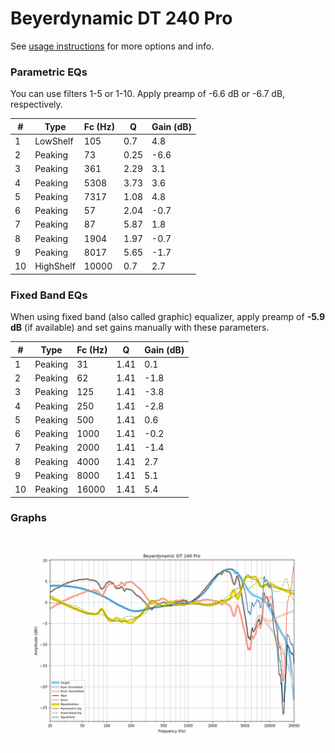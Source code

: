 # Beyerdynamic DT 240 Pro
See [usage instructions](https://github.com/jaakkopasanen/AutoEq#usage) for more options and info.

### Parametric EQs
You can use filters 1-5 or 1-10. Apply preamp of -6.6 dB or -6.7 dB, respectively.

|   # | Type      |   Fc (Hz) |    Q |   Gain (dB) |
|-----|-----------|-----------|------|-------------|
|   1 | LowShelf  |       105 | 0.7  |         4.8 |
|   2 | Peaking   |        73 | 0.25 |        -6.6 |
|   3 | Peaking   |       361 | 2.29 |         3.1 |
|   4 | Peaking   |      5308 | 3.73 |         3.6 |
|   5 | Peaking   |      7317 | 1.08 |         4.8 |
|   6 | Peaking   |        57 | 2.04 |        -0.7 |
|   7 | Peaking   |        87 | 5.87 |         1.8 |
|   8 | Peaking   |      1904 | 1.97 |        -0.7 |
|   9 | Peaking   |      8017 | 5.65 |        -1.7 |
|  10 | HighShelf |     10000 | 0.7  |         2.7 |

### Fixed Band EQs
When using fixed band (also called graphic) equalizer, apply preamp of **-5.9 dB** (if available) and set gains manually with these parameters.

|   # | Type    |   Fc (Hz) |    Q |   Gain (dB) |
|-----|---------|-----------|------|-------------|
|   1 | Peaking |        31 | 1.41 |         0.1 |
|   2 | Peaking |        62 | 1.41 |        -1.8 |
|   3 | Peaking |       125 | 1.41 |        -3.8 |
|   4 | Peaking |       250 | 1.41 |        -2.8 |
|   5 | Peaking |       500 | 1.41 |         0.6 |
|   6 | Peaking |      1000 | 1.41 |        -0.2 |
|   7 | Peaking |      2000 | 1.41 |        -1.4 |
|   8 | Peaking |      4000 | 1.41 |         2.7 |
|   9 | Peaking |      8000 | 1.41 |         5.1 |
|  10 | Peaking |     16000 | 1.41 |         5.4 |

### Graphs
![](./Beyerdynamic%20DT%20240%20Pro.png)
